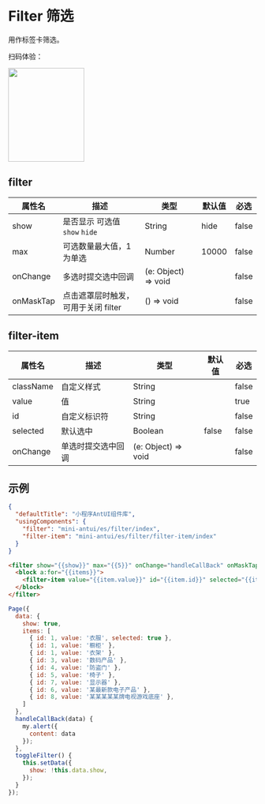 # Filter 筛选

用作标签卡筛选。

扫码体验：

<img src="https://gw.alipayobjects.com/zos/rmsportal/CGpZwarBxYgOdUWtiVyC.jpeg" width="154" height="190" />

## filter

| 属性名 | 描述 | 类型 | 默认值 | 必选 |
| ---- | ---- | ---- | ---- | ---- |
| show | 是否显示 可选值 `show` `hide` | String | hide | false |
| max | 可选数量最大值，1为单选 | Number | 10000 | false |
| onChange | 多选时提交选中回调 | (e: Object) => void | | false |
| onMaskTap | 点击遮罩层时触发，可用于关闭 filter | () => void | | false |

## filter-item

| 属性名 | 描述 | 类型 | 默认值 | 必选 |
| ---- | ---- | ---- | ---- | ---- |
| className | 自定义样式 | String | | false |
| value | 值 | String | | true |
| id | 自定义标识符 | String | | false |
| selected | 默认选中 | Boolean | false | false |
| onChange | 单选时提交选中回调 | (e: Object) => void | | false |

## 示例

```json
{
  "defaultTitle": "小程序AntUI组件库",
  "usingComponents": {
    "filter": "mini-antui/es/filter/index",
    "filter-item": "mini-antui/es/filter/filter-item/index"
  }
}
```

```html
<filter show="{{show}}" max="{{5}}" onChange="handleCallBack" onMaskTap="toggleFilter">
  <block a:for="{{items}}">
    <filter-item value="{{item.value}}" id="{{item.id}}" selected="{{item.selected}}"/>
  </block>
</filter>
```

```javascript
Page({
  data: {
    show: true,
    items: [
      { id: 1, value: '衣服', selected: true },
      { id: 1, value: '橱柜' },
      { id: 1, value: '衣架' },
      { id: 3, value: '数码产品' },
      { id: 4, value: '防盗门' },
      { id: 5, value: '椅子' },
      { id: 7, value: '显示器' },
      { id: 6, value: '某最新款电子产品' },
      { id: 8, value: '某某某某某牌电视游戏底座' },
    ]
  },
  handleCallBack(data) {
    my.alert({
      content: data
    });
  },
  toggleFilter() {
    this.setData({
      show: !this.data.show,
    });
  }
});
```
